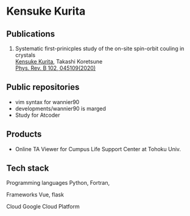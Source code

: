 # Kensuke Kurita

## Publications
1. Systematic first-prinicples study of the on-site spin-orbit couling in crystals\
<u>Kensuke Kurita</u>, Takashi Koretsune\
[Phys. Rev. B 102, 045109(2020)](https://journals.aps.org/prb/abstract/10.1103/PhysRevB.102.045109)

## Public repositories
- vim syntax for wannier90
- developments/wannier90 is marged
- Study for Atcoder

## Products
- Online TA Viewer for  Cumpus Life Support Center at Tohoku Univ.

## Tech stack
Programming languages
Python, Fortran, 

Frameworks
Vue, flask

Cloud
Google Cloud Platform

